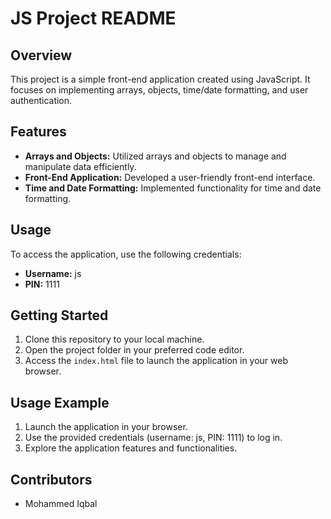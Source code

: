 # JS Project README

## Overview
This project is a simple front-end application created using JavaScript. It focuses on implementing arrays, objects, time/date formatting, and user authentication.

## Features
- **Arrays and Objects:** Utilized arrays and objects to manage and manipulate data efficiently.
- **Front-End Application:** Developed a user-friendly front-end interface.
- **Time and Date Formatting:** Implemented functionality for time and date formatting.

## Usage
To access the application, use the following credentials:
- **Username:** js
- **PIN:** 1111

## Getting Started
1. Clone this repository to your local machine.
2. Open the project folder in your preferred code editor.
3. Access the `index.html` file to launch the application in your web browser.

## Usage Example
1. Launch the application in your browser.
2. Use the provided credentials (username: js, PIN: 1111) to log in.
3. Explore the application features and functionalities.

## Contributors
- Mohammed Iqbal
